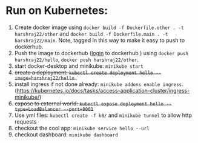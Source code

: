 
# Run on Kubernetes:

1. Create docker image using `docker build -f Dockerfile.other . -t harshraj22/other` and `docker build -f Dockerfile.main . -t harshraj22/main`. Note, tagged in this way to make it easy to push to dockerhub.
2. Push the image to dockerhub ([login](https://docs.docker.com/engine/reference/commandline/login/) to dockerhub ) using `docker push harshraj22/hello`, `docker push harshraj22/other`.
3. start docker-desktop and minikube: `minikube start`
4. ~~create a deployment: `kubectl create deployment hello --image=harshraj22/hello `~~
5. install ingress if not done already: `minikube addons enable ingress`. (https://kubernetes.io/docs/tasks/access-application-cluster/ingress-minikube/)
6. ~~expose to external world: `kubectl expose deployment hello --type=LoadBalancer --port=8001`~~
6. Use yml files: `kubectl create -f k8/` and `minikube tunnel` to allow http requests
7. checkout the cool app: `minikube service hello --url`
8. checkout dashboard: `minikube dashboard `
